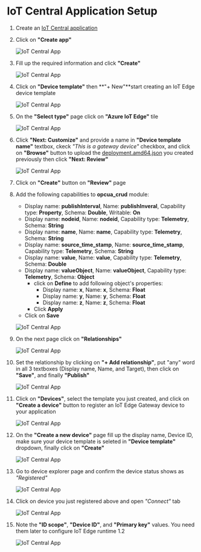 # IoT Central Application Setup

1. Create an [IoT Central application](https://apps.azureiotcentral.com/build)
2. Click on **"Create app"**

    ![IoT Central App](/assets/05_central_app_create.png)
3. Fill up the required information and click **"Create"**

    ![IoT Central App](/assets/06_central_app_create.png)
3. Click on **"Device template"** then **"+ New"**start creating an IoT Edge device template 

    ![IoT Central App](/assets/07_device_template.png)
4. On the **"Select type"** page click on **"Azure IoT Edge"** tile

    ![IoT Central App](/assets/08_device_template_type.png)
5. Click **"Next: Customize"** and provide a name in **"Device template name"** textbox, ckeck _"This is a gateway device"_ checkbox, and click on **"Browse"** button to upload the [deployment.amd64.json](/edge-gateway-modules/opcua-client/config/deployment.amd64.json) you created previously then click **"Next: Review"**

    ![IoT Central App](/assets/09_device_template_upload.png)
6. Click on **"Create"** button on **"Review"** page
7. Add the following capabilities to **opcua_crud** module:
    - Display name: **publishInterval**, Name: **publishInveral**, Capability type: **Property**, Schema: **Double**, Writable: **On**
    - Display name: **nodeid**, Name: **nodeid**, Capability type: **Telemetry**, Schema: **String**
    - Display name: **name**, Name: **name**, Capability type: **Telemetry**, Schema: **String**
    - Display name: **source_time_stamp**, Name: **source_time_stamp**, Capability type: **Telemetry**, Schema: **String**
    - Display name: **value**, Name: **value**, Capability type: **Telemetry**, Schema: **Double**
    - Display name: **valueObject**, Name: **valueObject**, Capability type: **Telemetry**, Schema: **Object** 
        - click on **Define** to add following object's properties:
            - Display name: **x**, Name: **x**, Schema: **Float**
            - Display name: **y**, Name: **y**, Schema: **Float**
            - Display name: **z**, Name: **z**, Schema: **Float**
        - Click **Apply**
    - Click on **Save**

    ![IoT Central App](/assets/10_device_template_capabilities.png)
8. On the next page click on **"Relationships"**

    ![IoT Central App](/assets/10_device_template_rel.png)
9. Set the relationship by clicking on **"+ Add relationship"**, put "any" word in all 3 textboxes (Display name, Name, and Target), then click on **"Save"**, and finally **"Publish"**

    ![IoT Central App](/assets/11_device_template_publish.png)
10. Click on **"Devices"**, select the template you just created, and click on **"Create a device"** button to register an IoT Edge Gateway device to your application

    ![IoT Central App](/assets/12_device_template_select.png)
11. On the **"Create a new device"** page fill up the display name, Device ID, make sure your device template is seleted in **"Device template"** dropdown, finally click on **"Create"**

    ![IoT Central App](/assets/13_device_reg.png)
12. Go to device explorer page and confirm the device status shows as _"Registered"_

    ![IoT Central App](/assets/14_device_created.png)

13. Click on device you just registered above and open _"Connect"_ tab

    ![IoT Central App](/assets/04_device_connect_tab.png)
14. Note the **"ID scope"**, **"Device ID"**, and **"Primary key"** values. You need them later to configure IoT Edge runtime 1.2

    ![IoT Central App](/assets/01_device_connect.png)